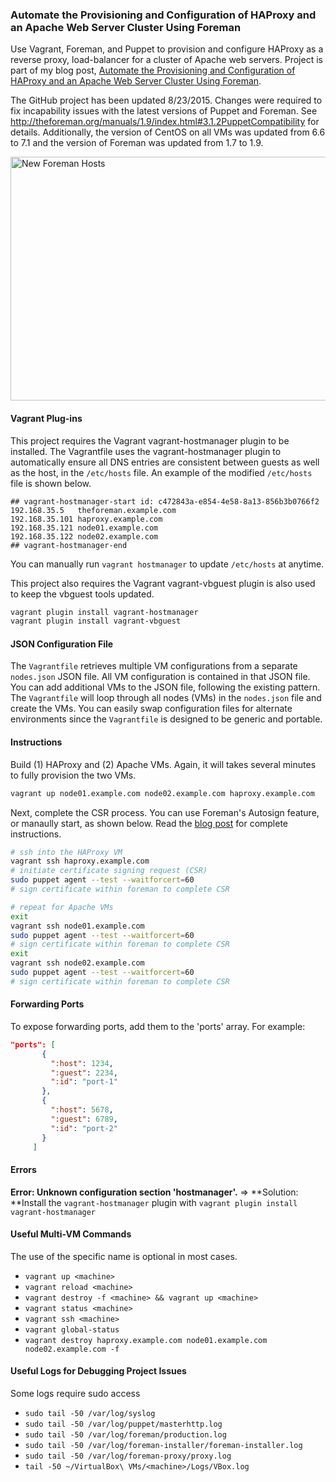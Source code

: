 ### Automate the Provisioning and Configuration of HAProxy and an Apache Web Server Cluster Using Foreman
Use Vagrant, Foreman, and Puppet to provision and configure HAProxy as a reverse proxy, load-balancer for a cluster of Apache web servers. Project is part of my blog post, [Automate the Provisioning and Configuration of HAProxy and an Apache Web Server Cluster Using Foreman](http://wp.me/p1RD28-1ok).

The GitHub project has been updated 8/23/2015. Changes were required to fix incapability issues with the latest versions of Puppet and Foreman. See http://theforeman.org/manuals/1.9/index.html#3.1.2PuppetCompatibility for details. Additionally, the version of CentOS on all VMs was updated from 6.6 to 7.1 and the version of Foreman was updated from 1.7 to 1.9.

<p><a href="https://programmaticponderings.wordpress.com/?attachment_id=3459" title="New Foreman Hosts" rel="attachment"><img width="620" height="390" src="https://programmaticponderings.files.wordpress.com/2015/08/new-foreman-hosts.png?w=620" alt="New Foreman Hosts"></a></p>

#### Vagrant Plug-ins
This project requires the Vagrant vagrant-hostmanager plugin to be installed. The Vagrantfile uses the vagrant-hostmanager plugin to automatically ensure all DNS entries are consistent between guests as well as the host, in the `/etc/hosts` file. An example of the modified `/etc/hosts` file is shown below.
```text
## vagrant-hostmanager-start id: c472843a-e854-4e58-8a13-856b3b0766f2
192.168.35.5   theforeman.example.com
192.168.35.101 haproxy.example.com
192.168.35.121 node01.example.com
192.168.35.122 node02.example.com
## vagrant-hostmanager-end
```

You can manually run `vagrant hostmanager` to update `/etc/hosts` at anytime.  

This project also requires the Vagrant vagrant-vbguest plugin is also used to keep the vbguest tools updated.
```sh
vagrant plugin install vagrant-hostmanager
vagrant plugin install vagrant-vbguest
```

#### JSON Configuration File
The `Vagrantfile` retrieves multiple VM configurations from a separate `nodes.json` JSON file. All VM configuration is
contained in that JSON file. You can add additional VMs to the JSON file, following the existing pattern. The
`Vagrantfile` will loop through all nodes (VMs) in the `nodes.json` file and create the VMs. You can easily swap
configuration files for alternate environments since the `Vagrantfile` is designed to be generic and portable.


#### Instructions
Build (1) HAProxy and (2) Apache VMs. Again, it will takes several minutes to fully provision the two VMs.
```sh
vagrant up node01.example.com node02.example.com haproxy.example.com
```

Next, complete the CSR process. You can use Foreman's Autosign feature, or manaully start, as shown below. Read the [blog post](http://wp.me/p1RD28-1ok) for complete instructions.
```sh
# ssh into the HAProxy VM
vagrant ssh haproxy.example.com
# initiate certificate signing request (CSR)
sudo puppet agent --test --waitforcert=60
# sign certificate within foreman to complete CSR
```

```sh
# repeat for Apache VMs
exit
vagrant ssh node01.example.com
sudo puppet agent --test --waitforcert=60
# sign certificate within foreman to complete CSR
exit
vagrant ssh node02.example.com
sudo puppet agent --test --waitforcert=60
# sign certificate within foreman to complete CSR
```

#### Forwarding Ports
To expose forwarding ports, add them to the 'ports' array. For example:

 ```JSON
 "ports": [
        {
          ":host": 1234,
          ":guest": 2234,
          ":id": "port-1"
        },
        {
          ":host": 5678,
          ":guest": 6789,
          ":id": "port-2"
        }
      ]
```

#### Errors
**Error: Unknown configuration section 'hostmanager'.**
=> **Solution: **Install the `vagrant-hostmanager` plugin with `vagrant plugin install vagrant-hostmanager`

#### Useful Multi-VM Commands
The use of the specific <machine> name is optional in most cases.
* `vagrant up <machine>`
* `vagrant reload <machine>`
* `vagrant destroy -f <machine> && vagrant up <machine>`
* `vagrant status <machine>`
* `vagrant ssh <machine>`
* `vagrant global-status`
* `vagrant destroy haproxy.example.com node01.example.com node02.example.com -f`

#### Useful Logs for Debugging Project Issues
Some logs require sudo access
* `sudo tail -50 /var/log/syslog`
* `sudo tail -50 /var/log/puppet/masterhttp.log`
* `sudo tail -50 /var/log/foreman/production.log`
* `sudo tail -50 /var/log/foreman-installer/foreman-installer.log`
* `sudo tail -50 /var/log/foreman-proxy/proxy.log`
* `tail -50 ~/VirtualBox\ VMs/<machine>/Logs/VBox.log`